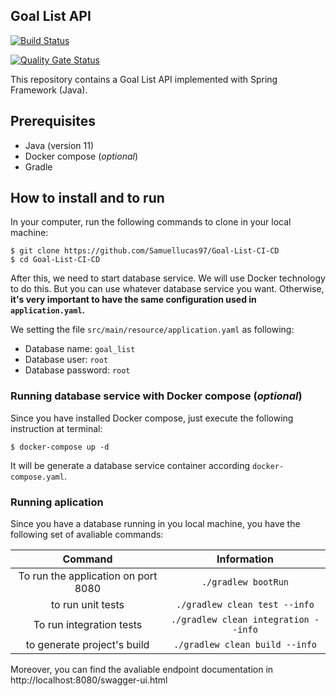 ## Goal List API

[![Build Status](https://travis-ci.com/Samuellucas97/Goal-List-CI-CD.svg?branch=main)](https://travis-ci.com/Samuellucas97/Goal-List-CI-CD)

[![Quality Gate Status](https://sonarcloud.io/api/project_badges/measure?project=Samuellucas97_Goal-List-CI-CD&metric=alert_status)](https://sonarcloud.io/dashboard?id=Samuellucas97_Goal-List-CI-CD)

This repository contains a Goal List API implemented with Spring Framework (Java).

## Prerequisites

- Java (version 11)
- Docker compose (_optional_)
- Gradle

## How to install and to run

In your computer, run the following commands to clone in your local machine:

```
$ git clone https://github.com/Samuellucas97/Goal-List-CI-CD  
$ cd Goal-List-CI-CD
```

After this, we need to start database service. We will use Docker technology to do this. But you can use whatever database service you want.
Otherwise, **it's very important to have the same configuration used in `application.yaml`.**

We setting the file `src/main/resource/application.yaml` as following: 

- Database name: `goal_list`
- Database user: `root`
- Database password: `root`

### Running database service with Docker compose (_optional_)

Since you have installed Docker compose, just execute the following instruction at terminal:

```
$ docker-compose up -d
```

It will be generate a database service container according `docker-compose.yaml`.

### Running aplication

Since you have a database running in you local machine, you have the following set of avaliable commands:

|                Command               |              Information             |
|:------------------------------------:|:------------------------------------:|
| To run the application  on port 8080 |          `./gradlew bootRun`         |
|           to run unit tests          |     `./gradlew clean test --info`    |
|       To run integration tests       | `./gradlew clean integration --info` |
|      to generate project's build     |    `./gradlew clean build --info`    |


Moreover, you can find the avaliable endpoint documentation in http://localhost:8080/swagger-ui.html


